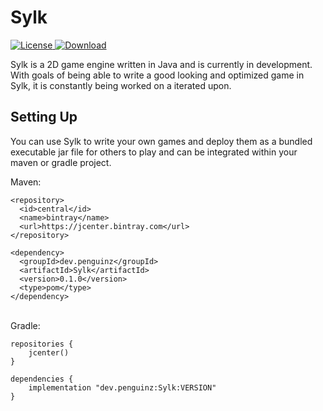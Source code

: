 # Sylk 
[![License](https://img.shields.io/badge/License-Apache%202.0-blue.svg)](https://opensource.org/licenses/Apache-2.0)[ ![Download](https://api.bintray.com/packages/penguinz/Sylk/Sylk/images/download.svg) ](https://bintray.com/penguinz/Sylk/Sylk/_latestVersion)

Sylk is a 2D game engine written in Java and is currently in development. With goals of being able to write a good looking and optimized game in Sylk, it is constantly being worked on a iterated upon.

## Setting Up

You can use Sylk to write your own games and deploy them as a bundled executable jar file for others to play and can be integrated within your maven or gradle project.

Maven:

    <repository>
      <id>central</id>
      <name>bintray</name>
      <url>https://jcenter.bintray.com</url>
    </repository>
    
    <dependency>
      <groupId>dev.penguinz</groupId>
      <artifactId>Sylk</artifactId>
      <version>0.1.0</version>
      <type>pom</type>
    </dependency>
<br>
Gradle:

    repositories {
        jcenter()
    }
    
    dependencies {
        implementation "dev.penguinz:Sylk:VERSION"
    }
